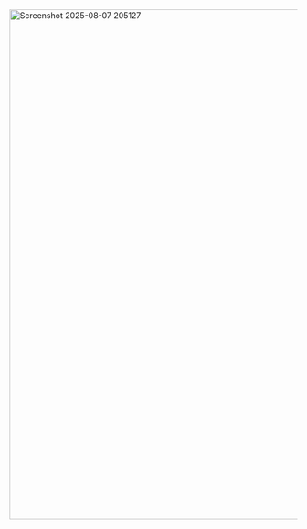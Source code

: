 <img width="1905" height="893" alt="Screenshot 2025-08-07 205127" src="https://github.com/user-attachments/assets/9f5d82ed-1ace-4717-b171-fbd28d5cd235" />
